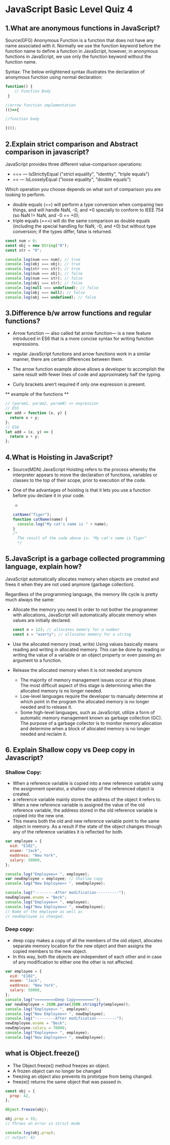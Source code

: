 # JavaScript Basic Level Quiz 4

## 1.What are anonymous functions in JavaScript?

Source(GFG)
Anonymous Function is a function that does not have any name associated with it. Normally we use the function keyword before the function name to define a function in JavaScript, however, in anonymous functions in JavaScript, we use only the function keyword without the function name.

Syntax:
The below enlightened syntax illustrates the declaration of anonymous function using normal declaration:

```javascript
function() {
    // Function Body
 }

//arrow function implementation
(()=>{

//function body

})();
```

## 2.Explain strict comparison and Abstract comparison in javascript?

JavaScript provides three different value-comparison operations:

- === — IsStrictlyEqual ("strict equality", "identity", "triple equals")
- == — IsLooselyEqual ("loose equality", "double equals")

Which operation you choose depends on what sort of comparison you are looking to perform.

- double equals (==) will perform a type conversion when comparing two things, and will handle NaN, -0, and +0 specially to conform to IEEE 754 (so NaN != NaN, and -0 == +0);
- triple equals (===) will do the same comparison as double equals (including the special handling for NaN, -0, and +0) but without type conversion; if the types differ, false is returned.

```javascript
const num = 0;
const obj = new String("0");
const str = "0";

console.log(num === num); // true
console.log(obj === obj); // true
console.log(str === str); // true
console.log(num === obj); // false
console.log(num === str); // false
console.log(obj === str); // false
console.log(null === undefined); // false
console.log(obj === null); // false
console.log(obj === undefined); // false
```

## 3.Difference b/w arrow functions and regular functions?

- Arrow function — also called fat arrow function— is a new feature introduced in ES6 that is a more concise syntax for writing function expressions.
- regular JavaScript functions and arrow functions work in a similar manner, there are certain differences between them.

- The arrow function example above allows a developer to accomplish the same result with fewer lines of code and approximately half the typing.

- Curly brackets aren’t required if only one expression is present.

** example of the functions **

```javascript
// (param1, param2, paramN) => expression
// ES5
var add = function (x, y) {
  return x + y;
};
// ES6
let add = (x, y) => {
  return x + y;
};
```

## 4.What is Hoisting in JavaScript?

- Source(MDN) JavaScript Hoisting refers to the process whereby the interpreter appears to move the declaration of functions, variables or classes to the top of their scope, prior to execution of the code.
- One of the advantages of hoisting is that it lets you use a function before you declare it in your code.

  -

  ```javascript
  catName("Tiger");
  function catName(name) {
    console.log("My cat's name is " + name);
  }
  /*
    The result of the code above is: "My cat's name is Tiger"
    */
  ```

## 5.JavaScript is a garbage collected programming language, explain how?

JavaScript automatically allocates memory when objects are created and frees it when they are not used anymore (garbage collection).

Regardless of the programming language, the memory life cycle is pretty much always the same:

- Allocate the memory you need
  In order to not bother the programmer with allocations, JavaScript will automatically allocate memory when values are initially declared.

  ```javascript
  const n = 123; // allocates memory for a number
  const s = "azerty"; // allocates memory for a string
  ```

- Use the allocated memory (read, write)
  Using values basically means reading and writing in allocated memory. This can be done by reading or writing the value of a variable or an object property or even passing an argument to a function.

- Release the allocated memory when it is not needed anymore
  - The majority of memory management issues occur at this phase. The most difficult aspect of this stage is determining when the allocated memory is no longer needed.
  - Low-level languages require the developer to manually determine at which point in the program the allocated memory is no longer needed and to release it.
  - Some high-level languages, such as JavaScript, utilize a form of automatic memory management known as garbage collection (GC). The purpose of a garbage collector is to monitor memory allocation and determine when a block of allocated memory is no longer needed and reclaim it.

## 6. Explain Shallow copy vs Deep copy in Javascript?

### Shallow Copy:

- When a reference variable is copied into a new reference variable using the assignment operator, a shallow copy of the referenced object is created.
- a reference variable mainly stores the address of the object it refers to. When a new reference variable is assigned the value of the old reference variable, the address stored in the old reference variable is copied into the new one.
- This means both the old and new reference variable point to the same object in memory. As a result if the state of the object changes through any of the reference variables it is reflected for both.

```javascript
var employee = {
  eid: "E102",
  ename: "Jack",
  eaddress: "New York",
  salary: 50000,
};

console.log("Employee=> ", employee);
var newEmployee = employee; // Shallow copy
console.log("New Employee=> ", newEmployee);

console.log("---------After modification----------");
newEmployee.ename = "Beck";
console.log("Employee=> ", employee);
console.log("New Employee=> ", newEmployee);
// Name of the employee as well as
// newEmployee is changed.
```

### Deep copy:

- deep copy makes a copy of all the members of the old object, allocates separate memory location for the new object and then assigns the copied members to the new object.
- In this way, both the objects are independent of each other and in case of any modification to either one the other is not affected.

```javascript
var employee = {
  eid: "E102",
  ename: "Jack",
  eaddress: "New York",
  salary: 50000,
};
console.log("=========Deep Copy========");
var newEmployee = JSON.parse(JSON.stringify(employee));
console.log("Employee=> ", employee);
console.log("New Employee=> ", newEmployee);
console.log("---------After modification---------");
newEmployee.ename = "Beck";
newEmployee.salary = 70000;
console.log("Employee=> ", employee);
console.log("New Employee=> ", newEmployee);
```

## what is Object.freeze()

- The Object.freeze() method freezes an object.
- A frozen object can no longer be changed
- freezing an object also prevents its prototype from being changed.
- freeze() returns the same object that was passed in.

```javascript
const obj = {
  prop: 42,
};

Object.freeze(obj);

obj.prop = 33;
// Throws an error in strict mode

console.log(obj.prop);
// output: 42
```
